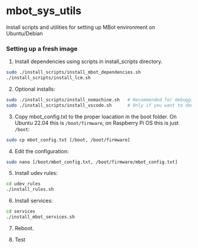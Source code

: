# mbot_sys_utils
Install scripts and utilities for setting up MBot environment on Ubuntu/Debian

### Setting up a fresh image ###

1. Install dependencies using scripts in install_scripts directory.
```bash
sudo ./install_scripts/install_mbot_dependencies.sh
./install_scripts/install_lcm.sh
```

2. Optional installs:
```bash
sudo ./install_scripts/install_nomachine.sh   # Recommended for debugging.
sudo ./install_scripts/install_vscode.sh      # Only if you want to develop on the Pi.
```

3. Copy mbot_config.txt to the proper loacation in the boot folder. On Ubuntu 22.04 this is `/boot/firmware`, on Raspberry Pi OS this is just `/boot`:
```bash
sudo cp mbot_config.txt [/boot, /boot/firmware]
```

4. Edit the configuration:
```bash
sudo nano [/boot/mbot_config.txt, /boot/firmware/mbot_config.txt]
```

5. Install udev rules:
```bash
cd udev_rules
./install_rules.sh
```

6. Install services:
```bash
cd services
./install_mbot_services.sh
```

7. Reboot.

8. Test
